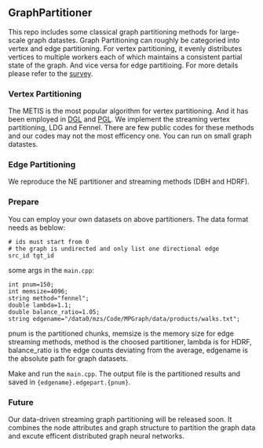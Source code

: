 ## GraphPartitioner

This repo includes some classical graph partitioning methods for large-scale graph datastes. Graph Partitioning can roughly be categoried into vertex and edge partitioning. For vertex partitioning, it evenly distributes vertices to multiple workers each of which maintains a consistent partial state of the graph. And vice versa for edge partitioing. For more details please refer to the [survey](!https://dl.acm.org/doi/10.14778/3236187.3236208).

### Vertex Partitioning
The METIS is the most popular algorithm for vertex partitioning. And it has been employed in [DGL](!https://arxiv.org/abs/2010.05337) and [PGL](!https://github.com/PaddlePaddle/PGL/tree/add_3rd_party_metis/pgl). We implement the streaming vertex partitioning, LDG and Fennel. There are few public codes for these methods and our codes may not the most efficency one. You can run on small graph datastes.

### Edge Partitioning
We reproduce the NE partitioner and streaming methods (DBH and HDRF). 
### Prepare
You can employ your own datasets on above partitioners. The data format needs as beblow:
```
# ids must start from 0
# the graph is undirected and only list one directional edge
src_id tgt_id
```

some args in the `main.cpp`:
```
int pnum=150;
int memsize=4096;
string method="fennel";
double lambda=1.1;
double balance_ratio=1.05;
string edgename="/data0/mzs/Code/MPGraph/data/products/walks.txt";
```
pnum is the partitioned chunks, memsize is the memory size for edge  streaming methods, method is the choosed partitioner, lambda is for HDRF, balance_ratio is the edge counts deviating from the average, edgename is the absolute path for graph datasets.

Make and run the `main.cpp`. The output file is the partitioned results and saved in ``{edgename}.edgepart.{pnum}``.

### Future
Our data-driven streaming graph partitioning will be released soon. It combines the node attributes and graph structure to partition the graph data and excute efficent distributed graph neural networks.
